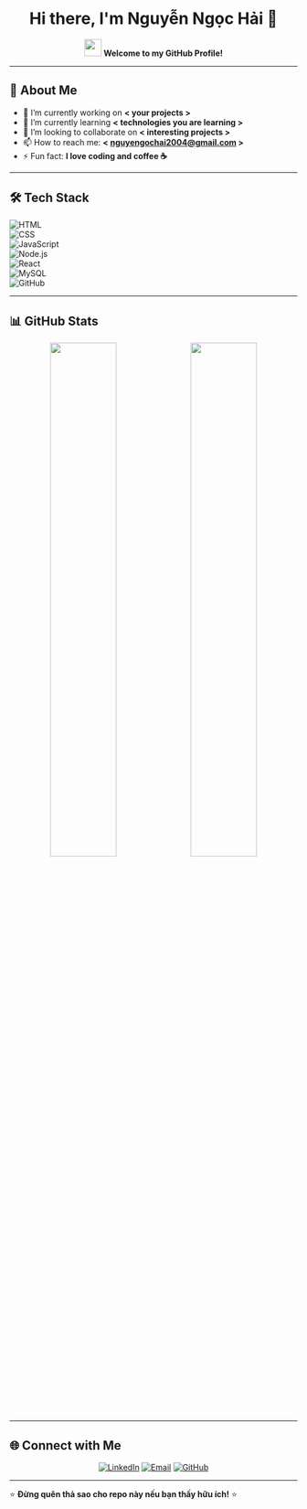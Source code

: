<h1 align="center">Hi there, I'm Nguyễn Ngọc Hải 👋</h1>

<p align="center">
  <img src="https://media.giphy.com/media/hvRJCLFzcasrR4ia7z/giphy.gif" width="30px"/>
  <strong>Welcome to my GitHub Profile!</strong>
</p>

---

## 🚀 About Me  
- 🔭 I’m currently working on **< your projects >**  
- 🌱 I’m currently learning **< technologies you are learning >**  
- 👯 I’m looking to collaborate on **< interesting projects >**  
- 📫 How to reach me: **< nguyengochai2004@gmail.com >**  
- ⚡ Fun fact: **I love coding and coffee ☕**  

---

## 🛠 Tech Stack  
![HTML](https://img.shields.io/badge/HTML5-E34F26?style=for-the-badge&logo=html5&logoColor=white)  
![CSS](https://img.shields.io/badge/CSS3-1572B6?style=for-the-badge&logo=css3&logoColor=white)  
![JavaScript](https://img.shields.io/badge/JavaScript-F7DF1E?style=for-the-badge&logo=javascript&logoColor=black)  
![Node.js](https://img.shields.io/badge/Node.js-43853D?style=for-the-badge&logo=node.js&logoColor=white)  
![React](https://img.shields.io/badge/React-20232A?style=for-the-badge&logo=react&logoColor=61DAFB)  
![MySQL](https://img.shields.io/badge/MySQL-4479A1?style=for-the-badge&logo=mysql&logoColor=white)  
![GitHub](https://img.shields.io/badge/GitHub-181717?style=for-the-badge&logo=github&logoColor=white)  

---

## 📊 GitHub Stats  
<p align="center">
  <img src="https://github-readme-stats.vercel.app/api?username=your-github-username&show_icons=true&theme=radical" width="48%">
  <img src="https://github-readme-streak-stats.herokuapp.com/?user=your-github-username&theme=radical" width="48%">
</p>

---

## 🌐 Connect with Me  
<p align="center">
  <a href="https://www.linkedin.com/in/your-profile" target="_blank"><img alt="LinkedIn" src="https://img.shields.io/badge/LinkedIn-0A66C2?style=for-the-badge&logo=linkedin&logoColor=white"></a>
  <a href="mailto:your-email@gmail.com" target="_blank"><img alt="Email" src="https://img.shields.io/badge/Gmail-D14836?style=for-the-badge&logo=gmail&logoColor=white"></a>
  <a href="https://github.com/haikevins" target="_blank"><img alt="GitHub" src="https://img.shields.io/badge/GitHub-181717?style=for-the-badge&logo=github&logoColor=white"></a>
</p>

---

⭐ **Đừng quên thả sao cho repo này nếu bạn thấy hữu ích!** ⭐
